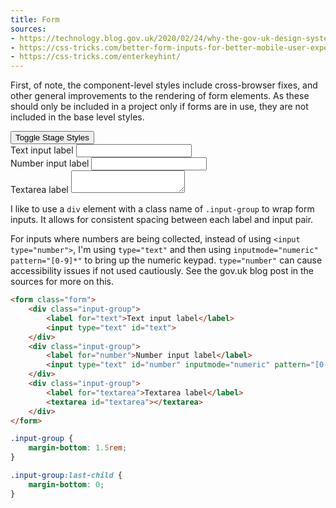 ```yaml
---
title: Form
sources:
- https://technology.blog.gov.uk/2020/02/24/why-the-gov-uk-design-system-team-changed-the-input-type-for-numbers/
- https://css-tricks.com/better-form-inputs-for-better-mobile-user-experiences/
- https://css-tricks.com/enterkeyhint/
---
```

First, of note, the component-level styles include cross-browser fixes, and other general improvements to the rendering of form elements. As these should only be included in a project only if forms are in use, they are not included in the base level styles.

<div class="stage">
    <button type="button" class="stage-toggle">Toggle Stage Styles</button>
    <form class="form">
        <div class="input-group">
            <label for="text">Text input label</label>
            <input type="text" id="text">
        </div>
        <div class="input-group">
            <label for="number">Number input label</label>
            <input type="text" id="number" inputmode="numeric" pattern="[0-9]*">
        </div>
        <div class="input-group">
            <label for="textarea">Textarea label</label>
            <textarea id="textarea"></textarea>
        </div>
    </form>
</div>

I like to use a `div` element with a class name of `.input-group` to wrap form inputs. It allows for consistent spacing between each label and input pair.

For inputs where numbers are being collected, instead of using `<input type="number">`, I'm using `type="text"` and then using `inputmode="numeric" pattern="[0-9]*"` to bring up the numeric keypad. `type="number"` can cause accessibility issues if not used cautiously. See the gov.uk blog post in the sources for more on this.

```html
<form class="form">
    <div class="input-group">
        <label for="text">Text input label</label>
        <input type="text" id="text">
    </div>
    <div class="input-group">
        <label for="number">Number input label</label>
        <input type="text" id="number" inputmode="numeric" pattern="[0-9]*">
    </div>
    <div class="input-group">
        <label for="textarea">Textarea label</label>
        <textarea id="textarea"></textarea>
    </div>
</form>
```

```css
.input-group {
    margin-bottom: 1.5rem;
}

.input-group:last-child {
    margin-bottom: 0;
}
```